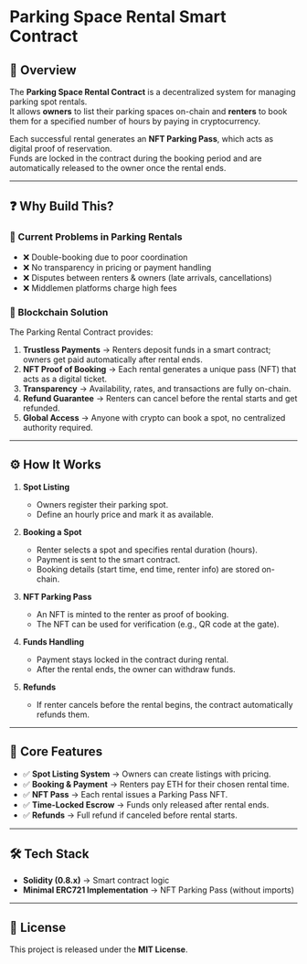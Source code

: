 # Parking Space Rental Smart Contract

## 📌 Overview

The **Parking Space Rental Contract** is a decentralized system for managing parking spot rentals.  
It allows **owners** to list their parking spaces on-chain and **renters** to book them for a specified number of hours by paying in cryptocurrency.

Each successful rental generates an **NFT Parking Pass**, which acts as digital proof of reservation.  
Funds are locked in the contract during the booking period and are automatically released to the owner once the rental ends.

---  
   
## ❓ Why Build This?   

### 🔹 Current Problems in Parking Rentals

- ❌ Double-booking due to poor coordination 
- ❌ No transparency in pricing or payment handling
- ❌ Disputes between renters & owners (late arrivals, cancellations)
- ❌ Middlemen platforms charge high fees

### 🔹 Blockchain Solution

The Parking Rental Contract provides:

1. **Trustless Payments** → Renters deposit funds in a smart contract; owners get paid automatically after rental ends.
2. **NFT Proof of Booking** → Each rental generates a unique pass (NFT) that acts as a digital ticket.
3. **Transparency** → Availability, rates, and transactions are fully on-chain.
4. **Refund Guarantee** → Renters can cancel before the rental starts and get refunded.
5. **Global Access** → Anyone with crypto can book a spot, no centralized authority required.

---

## ⚙️ How It Works

1. **Spot Listing**

   - Owners register their parking spot.
   - Define an hourly price and mark it as available.

2. **Booking a Spot**

   - Renter selects a spot and specifies rental duration (hours).
   - Payment is sent to the smart contract.
   - Booking details (start time, end time, renter info) are stored on-chain.

3. **NFT Parking Pass**

   - An NFT is minted to the renter as proof of booking.
   - The NFT can be used for verification (e.g., QR code at the gate).

4. **Funds Handling**

   - Payment stays locked in the contract during rental.
   - After the rental ends, the owner can withdraw funds.

5. **Refunds**
   - If renter cancels before the rental begins, the contract automatically refunds them.

---

## 🔑 Core Features

- ✅ **Spot Listing System** → Owners can create listings with pricing.
- ✅ **Booking & Payment** → Renters pay ETH for their chosen rental time.
- ✅ **NFT Pass** → Each rental issues a Parking Pass NFT.
- ✅ **Time-Locked Escrow** → Funds only released after rental ends.
- ✅ **Refunds** → Full refund if canceled before rental starts.

---

## 🛠️ Tech Stack

- **Solidity (0.8.x)** → Smart contract logic
- **Minimal ERC721 Implementation** → NFT Parking Pass (without imports)

---

## 📜 License

This project is released under the **MIT License**.
